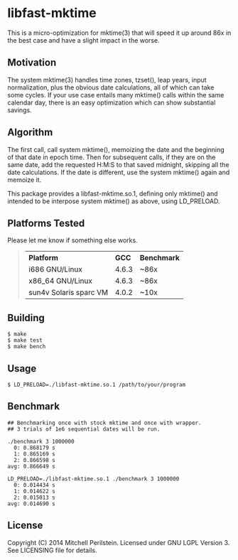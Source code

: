 libfast-mktime
==============

This is a micro-optimization for mktime(3) that will speed it up
around 86x in the best case and have a slight impact in the worse.

Motivation
----------

The system mktime(3) handles time zones, tzset(), leap years, input
normalization, plus the obvious date calculations, all of which can
take some cycles.  If your use case entails many mktime() calls within
the same calendar day, there is an easy optimization which can show
substantial savings.

Algorithm
---------

The first call, call system mktime(), memoizing the date and the
beginning of that date in epoch time. Then for subsequent calls, if
they are on the same date, add the requested H:M:S to that saved
midnight, skipping all the date calculations.  If the date is
different, use the system mktime() again and memoize it.

This package provides a libfast-mktime.so.1, defining only mktime()
and intended to be interpose system mktime() as above, using
LD_PRELOAD.

Platforms Tested
----------------

Please let me know if something else works.

<blockquote>
<table width="40%">
  <tr align="left"><th> Platform  <th> GCC   <th> Benchmark </tr>
  <tr><td> i686 GNU/Linux         <td> 4.6.3 <td> ~86x </tr>
  <tr><td> x86_64 GNU/Linux       <td> 4.6.3 <td> ~86x </tr>
  <tr><td> sun4v Solaris sparc VM <td> 4.0.2 <td> ~10x </tr>
</table>
</blockquote>

Building
--------

    $ make
    $ make test
    $ make bench                                

Usage
-----

    $ LD_PRELOAD=./libfast-mktime.so.1 /path/to/your/program

Benchmark
---------

    ## Benchmarking once with stock mktime and once with wrapper.
    ## 3 trials of 1e6 sequential dates will be run.
  
    ./benchmark 3 1000000
      0: 0.868179 s
      1: 0.865169 s
      2: 0.866598 s
    avg: 0.866649 s
    
    LD_PRELOAD=./libfast-mktime.so.1 ./benchmark 3 1000000
      0: 0.014434 s
      1: 0.014622 s
      2: 0.015013 s
    avg: 0.014690 s

License
-------

Copyright (C) 2014 Mitchell Perilstein. Licensed under GNU LGPL
Version 3. See LICENSING file for details.

